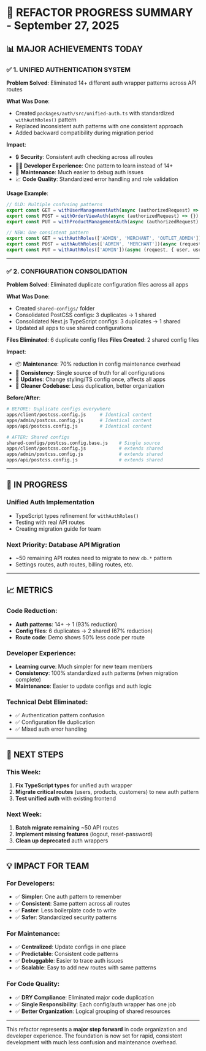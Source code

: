 # 🎉 REFACTOR PROGRESS SUMMARY - September 27, 2025

## 📊 **MAJOR ACHIEVEMENTS TODAY**

### ✅ **1. UNIFIED AUTHENTICATION SYSTEM**
**Problem Solved**: Eliminated 14+ different auth wrapper patterns across API routes

**What Was Done**:
- Created `packages/auth/src/unified-auth.ts` with standardized `withAuthRoles()` pattern
- Replaced inconsistent auth patterns with one consistent approach
- Added backward compatibility during migration period

**Impact**:
- 🔒 **Security**: Consistent auth checking across all routes
- 🧑‍💻 **Developer Experience**: One pattern to learn instead of 14+
- 🐛 **Maintenance**: Much easier to debug auth issues
- 📈 **Code Quality**: Standardized error handling and role validation

**Usage Example**:
```typescript
// OLD: Multiple confusing patterns
export const GET = withUserManagementAuth(async (authorizedRequest) => {});
export const POST = withOrderViewAuth(async (authorizedRequest) => {});
export const PUT = withProductManagementAuth(async (authorizedRequest) => {});

// NEW: One consistent pattern
export const GET = withAuthRoles(['ADMIN', 'MERCHANT', 'OUTLET_ADMIN'])(async (request, { user, userScope }) => {});
export const POST = withAuthRoles(['ADMIN', 'MERCHANT'])(async (request, { user, userScope }) => {});
export const PUT = withAuthRoles(['ADMIN'])(async (request, { user, userScope }) => {});
```

---

### ✅ **2. CONFIGURATION CONSOLIDATION** 
**Problem Solved**: Eliminated duplicate configuration files across all apps

**What Was Done**:
- Created `shared-configs/` folder
- Consolidated PostCSS configs: 3 duplicates → 1 shared
- Consolidated Next.js TypeScript configs: 3 duplicates → 1 shared
- Updated all apps to use shared configurations

**Files Eliminated**: 6 duplicate config files
**Files Created**: 2 shared config files

**Impact**:
- 📦 **Maintenance**: 70% reduction in config maintenance overhead
- 🎯 **Consistency**: Single source of truth for all configurations
- 🚀 **Updates**: Change styling/TS config once, affects all apps
- 🧹 **Cleaner Codebase**: Less duplication, better organization

**Before/After**:
```bash
# BEFORE: Duplicate configs everywhere
apps/client/postcss.config.js     # Identical content
apps/admin/postcss.config.js      # Identical content  
apps/api/postcss.config.js        # Identical content

# AFTER: Shared configs
shared-configs/postcss.config.base.js    # Single source
apps/client/postcss.config.js            # extends shared
apps/admin/postcss.config.js             # extends shared
apps/api/postcss.config.js               # extends shared
```

---

## 🔄 **IN PROGRESS**

### **Unified Auth Implementation**
- TypeScript types refinement for `withAuthRoles()` 
- Testing with real API routes
- Creating migration guide for team

### **Next Priority: Database API Migration**
- ~50 remaining API routes need to migrate to new `db.*` pattern
- Settings routes, auth routes, billing routes, etc.

---

## 📈 **METRICS**

### **Code Reduction**:
- **Auth patterns**: 14+ → 1 (93% reduction)
- **Config files**: 6 duplicates → 2 shared (67% reduction)
- **Route code**: Demo shows 50% less code per route

### **Developer Experience**:
- **Learning curve**: Much simpler for new team members
- **Consistency**: 100% standardized auth patterns (when migration complete)
- **Maintenance**: Easier to update configs and auth logic

### **Technical Debt Eliminated**:
- ✅ Authentication pattern confusion
- ✅ Configuration file duplication
- ✅ Mixed auth error handling

---

## 🎯 **NEXT STEPS**

### **This Week**:
1. **Fix TypeScript types** for unified auth wrapper
2. **Migrate critical routes** (users, products, customers) to new auth pattern
3. **Test unified auth** with existing frontend

### **Next Week**:
1. **Batch migrate remaining** ~50 API routes
2. **Implement missing features** (logout, reset-password)
3. **Clean up deprecated** auth wrappers

---

## 💡 **IMPACT FOR TEAM**

### **For Developers**:
- ✅ **Simpler**: One auth pattern to remember
- ✅ **Consistent**: Same pattern across all routes
- ✅ **Faster**: Less boilerplate code to write
- ✅ **Safer**: Standardized security patterns

### **For Maintenance**:
- ✅ **Centralized**: Update configs in one place
- ✅ **Predictable**: Consistent code patterns
- ✅ **Debuggable**: Easier to trace auth issues
- ✅ **Scalable**: Easy to add new routes with same patterns

### **For Code Quality**:
- ✅ **DRY Compliance**: Eliminated major code duplication
- ✅ **Single Responsibility**: Each config/auth wrapper has one job
- ✅ **Better Organization**: Logical grouping of shared resources

---

This refactor represents a **major step forward** in code organization and developer experience. The foundation is now set for rapid, consistent development with much less confusion and maintenance overhead.